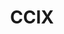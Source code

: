 ---
image: /assets/images/projects/ccix.png
permalink: /engineering/projects/ccix/
project_link_name: ccix
project_url: https://www.ccixconsortium.com/
statsAvailable: 'false'
title: CCIX
---
